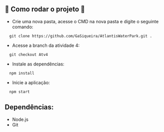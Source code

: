 ## :open_file_folder: Como rodar o projeto :open_file_folder:
- Crie uma nova pasta, acesse o CMD na nova pasta e digite o seguinte comando:
  
```
  git clone https://github.com/GaSiqueira/AtlantisWaterPark.git .
```
- Acesse a branch da atividade 4:

```
  git checkout Atv4
```
- Instale as dependências:
  
```
  npm install
```
- Inicie a aplicação:
```
  npm start
```

## Dependências:
- Node.js
- Git
